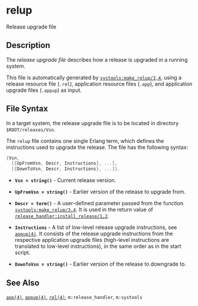<!--
%CopyrightBegin%

Copyright Ericsson AB 2023. All Rights Reserved.

Licensed under the Apache License, Version 2.0 (the "License");
you may not use this file except in compliance with the License.
You may obtain a copy of the License at

    http://www.apache.org/licenses/LICENSE-2.0

Unless required by applicable law or agreed to in writing, software
distributed under the License is distributed on an "AS IS" BASIS,
WITHOUT WARRANTIES OR CONDITIONS OF ANY KIND, either express or implied.
See the License for the specific language governing permissions and
limitations under the License.

%CopyrightEnd%
-->
# relup

Release upgrade file

## Description

The _release upgrade file_ describes how a release is upgraded in a running
system.

This file is automatically generated by
[`systools:make_relup/3,4`](`systools:make_relup/3`), using a release resource
file (`.rel`), application resource files (`.app`), and application upgrade
files (`.appup`) as input.

## File Syntax

In a target system, the release upgrade file is to be located in directory
`$ROOT/releases/Vsn`.

The `relup` file contains one single Erlang term, which defines the instructions
used to upgrade the release. The file has the following syntax:

```c
{Vsn,
  [{UpFromVsn, Descr, Instructions}, ...],
  [{DownToVsn, Descr, Instructions}, ...]}.
```

- **`Vsn = string()`** - Current release version.

- **`UpFromVsn = string()`** - Earlier version of the release to upgrade from.

- **`Descr = term()`** - A user-defined parameter passed from the function
  [`systools:make_relup/3,4`](`systools:make_relup/3`). It is used in the return
  value of
  [`release_handler:install_release/1,2`](`release_handler:install_release/1`).

- **`Instructions`** - A list of low-level release upgrade instructions, see
  [`appup(4)`](appup.md). It consists of the release upgrade instructions from
  the respective application upgrade files (high-level instructions are
  translated to low-level instructions), in the same order as in the start
  script.

- **`DownToVsn = string()`** - Earlier version of the release to downgrade to.

## See Also

[`app(4)`](`e:kernel:app.md`), [`appup(4)`](appup.md), [`rel(4)`](rel.md),
`m:release_handler`, `m:systools`

